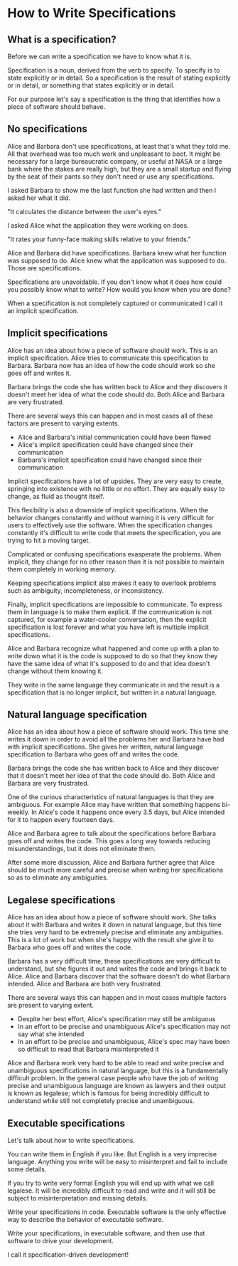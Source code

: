 # How to Write Specifications

## What is a specification?

Before we can write a specification we have to know what it is.

Specification is a noun, derived from the verb to specify. To specify is to
state explicitly or in detail. So a specification is the result of stating
explicitly or in detail, or something that states explicitly or in detail.

For our purpose let's say a specification is the thing that identifies how a
piece of software should behave.

## No specifications

Alice and Barbara don't use specifications, at least that's what they told me.
All that overhead was too much work and unpleasant to boot. It might be
necessary for a large bureaucratic company, or useful at NASA or a large bank
where the stakes are really high, but they are a small startup and flying by the
seat of their pants so they don't need or use any specifications.

I asked Barbara to show me the last function she had written and then I asked
her what it did.

"It calculates the distance between the user's eyes."

I asked Alice what the application they were working on does.

"It rates your funny-face making skills relative to your friends."

Alice and Barbara did have specifications. Barbara knew what her function was
supposed to do. Alice knew what the application was supposed to do. Those are
specifications.

Specifications are unavoidable. If you don't know what it does how could you
possibly know what to write? How would you know when you are done?

When a specification is not completely captured or communicated I call it an
implicit specification.

## Implicit specifications

Alice has an idea about how a piece of software should work. This is an implicit
specification. Alice tries to communicate this specification to Barbara. Barbara
now has an idea of how the code should work so she goes off and writes it.

Barbara brings the code she has written back to Alice and they discovers it
doesn't meet her idea of what the code should do. Both Alice and Barbara are
very frustrated.

There are several ways this can happen and in most cases all of these factors
are present to varying extents.

- Alice and Barbara's initial communication could have been flawed
- Alice's implicit specification could have changed since their communication
- Barbara's implicit specification could have changed since their communication

Implicit specifications have a lot of upsides. They are very easy to create,
springing into existence with no little or no effort. They are equally easy to
change, as fluid as thought itself.

This flexibility is also a downside of implicit specifications. When the
behavior changes constantly and without warning it is very difficult for users
to effectively use the software. When the specification changes constantly it's
difficult to write code that meets the specification, you are trying to hit a
moving target.

Complicated or confusing specifications exasperate the problems. When implicit,
they change for no other reason than it is not possible to maintain them
completely in working memory.

Keeping specifications implicit also makes it easy to overlook problems such as
ambiguity, incompleteness, or inconsistency.

Finally, implicit specifications are impossible to communicate. To express them
in language is to make them explicit. If the communication is not captured,
for example a water-cooler conversation, then the explicit specification is lost
forever and what you have left is multiple implicit specifications.

Alice and Barbara recognize what happened and come up with a plan to write down
what it is the code is supposed to do so that they know they have the same idea
of what it's supposed to do and that idea doesn't change without them knowing
it.

They write in the same language they communicate in and the result is a
specification that is no longer implicit, but written in a natural language.

## Natural language specification

Alice has an idea about how a piece of software should work. This time she
writes it down in order to avoid all the problems her and Barbara have had with
implicit specifications. She gives her written, natural language specification
to Barbara who goes off and writes the code.

Barbara brings the code she has written back to Alice and they discover that it
doesn't meet her idea of that the code should do. Both Alice and Barbara are
very frustrated.

One of the curious characteristics of natural languages is that they are
ambiguous. For example Alice may have written that something happens bi-weekly.
In Alice's code it happens once every 3.5 days, but Alice intended for it to
happen every fourteen days.

Alice and Barbara agree to talk about the specifications before Barbara goes off
and writes the code. This goes a long way towards reducing misunderstandings,
but it does not eliminate them.

After some more discussion, Alice and Barbara further agree that Alice should be
much more careful and precise when writing her specifications so as to eliminate
any ambiguities.

## Legalese specifications

Alice has an idea about how a piece of software should work. She talks about it
with Barbara and writes it down in natural language, but this time she tries
very hard to be extremely precise and eliminate any ambiguities. This is a lot
of work but when she's happy with the result she give it to Barbara who goes off
and writes the code.

Barbara has a very difficult time, these specifications are very difficult to
understand, but she figures it out and writes the code and brings it back to
Alice. Alice and Barbara discover that the software doesn't do what Barbara
intended. Alice and Barbara are both very frustrated.

There are several ways this can happen and in most cases multiple factors are
present to varying extent.

- Despite her best effort, Alice's specification may still be ambiguous
- In an effort to be precise and unambiguous Alice's specification may not say
  what she intended
- In an effort to be precise and unambiguous, Alice's spec may have been so
  difficult to read that Barbara misinterpreted it

Alice and Barbara work very hard to be able to read and write precise and
unambiguous specifications in natural language, but this is a fundamentally
difficult problem. In the general case people who have the job of writing
precise and unambiguous language are known as lawyers and their output is known
as legalese; which is famous for being incredibly difficult to understand while
still not completely precise and unambiguous.

## Executable specifications

Let's talk about how to write specifications.

You can write them in English if you like. But English is a very imprecise
language. Anything you write will be easy to misinterpret and fail to include
some details.

If you try to write very formal English you will end up with what we call
legalese. It will be incredibly difficult to read and write and it will still be
subject to misinterpretation and missing details.

Write your specifications in code. Executable software is the only effective way
to describe the behavior of executable software.

Write your specifications, in executable software, and then use that software to
drive your development.

I call it specification-driven development!
